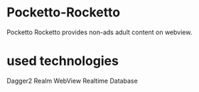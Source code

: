 # Pocketto-Rocketto
Pocketto Rocketto provides non-ads adult content on webview.
# used technologies
Dagger2
Realm
WebView
Realtime Database

